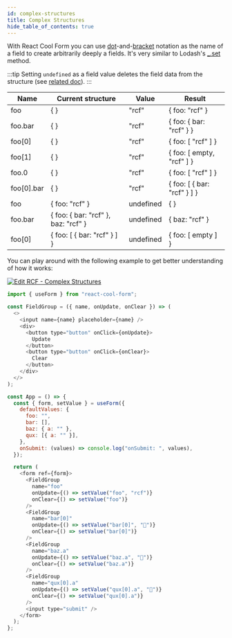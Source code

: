```yaml
---
id: complex-structures
title: Complex Structures
hide_table_of_contents: true
---
```


With React Cool Form you can use [dot](https://developer.mozilla.org/en-US/docs/Web/JavaScript/Reference/Operators/Property_accessors#Dot_notation)-and-[bracket](https://developer.mozilla.org/en-US/docs/Web/JavaScript/Reference/Operators/Property_accessors#Bracket_notation) notation as the name of a field to create arbitrarily deeply a fields. It's very similar to Lodash's [\_.set](https://lodash.com/docs/4.17.15#set) method.

:::tip
Setting `undefined` as a field value deletes the field data from the structure (see [related doc](../api-reference/use-form#setvalue)).
:::

| Name       | Current structure                   | Value     | Result                      |
| ---------- | ----------------------------------- | --------- | --------------------------- |
| foo        | { }                                 | "rcf"     | { foo: "rcf" }              |
| foo.bar    | { }                                 | "rcf"     | { foo: { bar: "rcf" } }     |
| foo[0]     | { }                                 | "rcf"     | { foo: [ "rcf" ] }          |
| foo[1]     | { }                                 | "rcf"     | { foo: [ empty, "rcf" ] }   |
| foo.0      | { }                                 | "rcf"     | { foo: [ "rcf" ] }          |
| foo[0].bar | { }                                 | "rcf"     | { foo: [ { bar: "rcf" } ] } |
| foo        | { foo: "rcf" }                      | undefined | { }                         |
| foo.bar    | { foo: { bar: "rcf" }, baz: "rcf" } | undefined | { baz: "rcf" }              |
| foo[0]     | { foo: [ { bar: "rcf" } ] }         | undefined | { foo: [ empty ] }          |

You can play around with the following example to get better understanding of how it works:

[![Edit RCF - Complex Structures](https://codesandbox.io/static/img/play-codesandbox.svg)](https://codesandbox.io/s/rcf-complex-structures-4x4n1?fontsize=14&hidenavigation=1&theme=dark)

```js
import { useForm } from "react-cool-form";

const FieldGroup = ({ name, onUpdate, onClear }) => (
  <>
    <input name={name} placeholder={name} />
    <div>
      <button type="button" onClick={onUpdate}>
        Update
      </button>
      <button type="button" onClick={onClear}>
        Clear
      </button>
    </div>
  </>
);

const App = () => {
  const { form, setValue } = useForm({
    defaultValues: {
      foo: "",
      bar: [],
      baz: { a: "" },
      qux: [{ a: "" }],
    },
    onSubmit: (values) => console.log("onSubmit: ", values),
  });

  return (
    <form ref={form}>
      <FieldGroup
        name="foo"
        onUpdate={() => setValue("foo", "rcf")}
        onClear={() => setValue("foo")}
      />
      <FieldGroup
        name="bar[0]"
        onUpdate={() => setValue("bar[0]", "🍋")}
        onClear={() => setValue("bar[0]")}
      />
      <FieldGroup
        name="baz.a"
        onUpdate={() => setValue("baz.a", "🍉")}
        onClear={() => setValue("baz.a")}
      />
      <FieldGroup
        name="qux[0].a"
        onUpdate={() => setValue("qux[0].a", "🥝")}
        onClear={() => setValue("qux[0].a")}
      />
      <input type="submit" />
    </form>
  );
};
```
